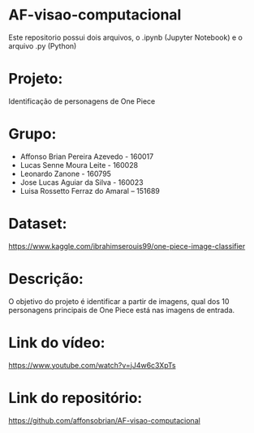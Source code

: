 # AF-visao-computacional

Este repositorio possui dois arquivos, o .ipynb (Jupyter Notebook) e o arquivo .py (Python)

# Projeto:
Identificação de personagens de One Piece

# Grupo:
- Affonso Brian Pereira Azevedo - 160017
- Lucas Senne Moura Leite - 160028
- Leonardo Zanone - 160795
- Jose Lucas Aguiar da Silva - 160023
- Luisa Rossetto Ferraz do Amaral – 151689

# Dataset:
https://www.kaggle.com/ibrahimserouis99/one-piece-image-classifier

# Descrição:
O objetivo do projeto é identificar a partir de imagens, qual dos 10 personagens principais de One Piece está nas imagens de entrada.

# Link do vídeo:
https://www.youtube.com/watch?v=jJ4w6c3XpTs

# Link do repositório:
https://github.com/affonsobrian/AF-visao-computacional
